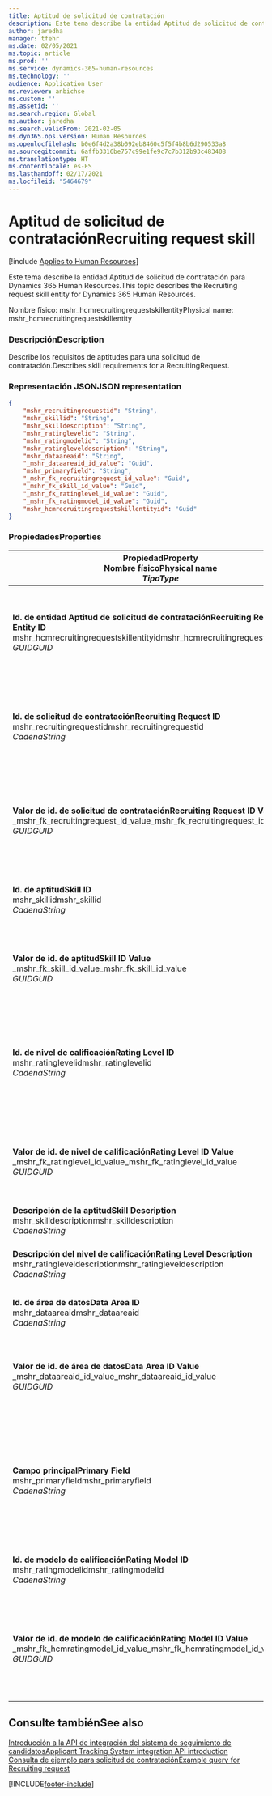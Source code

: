 ```yaml
---
title: Aptitud de solicitud de contratación
description: Este tema describe la entidad Aptitud de solicitud de contratación para Dynamics 365 Human Resources.
author: jaredha
manager: tfehr
ms.date: 02/05/2021
ms.topic: article
ms.prod: ''
ms.service: dynamics-365-human-resources
ms.technology: ''
audience: Application User
ms.reviewer: anbichse
ms.custom: ''
ms.assetid: ''
ms.search.region: Global
ms.author: jaredha
ms.search.validFrom: 2021-02-05
ms.dyn365.ops.version: Human Resources
ms.openlocfilehash: b0e6f4d2a38b092eb8460c5f5f4b8b6d290533a8
ms.sourcegitcommit: 6affb3316be757c99e1fe9c7c7b312b93c483408
ms.translationtype: HT
ms.contentlocale: es-ES
ms.lasthandoff: 02/17/2021
ms.locfileid: "5464679"
---
```

# <a name="recruiting-request-skill"></a><span data-ttu-id="bc872-103">Aptitud de solicitud de contratación</span><span class="sxs-lookup"><span data-stu-id="bc872-103">Recruiting request skill</span></span>

[!include [Applies to Human Resources](../includes/applies-to-hr.md)]

<span data-ttu-id="bc872-104">Este tema describe la entidad Aptitud de solicitud de contratación para Dynamics 365 Human Resources.</span><span class="sxs-lookup"><span data-stu-id="bc872-104">This topic describes the Recruiting request skill entity for Dynamics 365 Human Resources.</span></span>

<span data-ttu-id="bc872-105">Nombre físico: mshr_hcmrecruitingrequestskillentity</span><span class="sxs-lookup"><span data-stu-id="bc872-105">Physical name: mshr_hcmrecruitingrequestskillentity</span></span>

### <a name="description"></a><span data-ttu-id="bc872-106">Descripción</span><span class="sxs-lookup"><span data-stu-id="bc872-106">Description</span></span>

<span data-ttu-id="bc872-107">Describe los requisitos de aptitudes para una solicitud de contratación.</span><span class="sxs-lookup"><span data-stu-id="bc872-107">Describes skill requirements for a RecruitingRequest.</span></span>

### <a name="json-representation"></a><span data-ttu-id="bc872-108">Representación JSON</span><span class="sxs-lookup"><span data-stu-id="bc872-108">JSON representation</span></span>

```json
{
    "mshr_recruitingrequestid": "String",
    "mshr_skillid": "String",
    "mshr_skilldescription": "String",
    "mshr_ratinglevelid": "String",
    "mshr_ratingmodelid": "String",
    "mshr_ratingleveldescription": "String",
    "mshr_dataareaid": "String",
    "_mshr_dataareaid_id_value": "Guid",
    "mshr_primaryfield": "String",
    "_mshr_fk_recruitingrequest_id_value": "Guid",
    "_mshr_fk_skill_id_value": "Guid",
    "_mshr_fk_ratinglevel_id_value": "Guid",
    "_mshr_fk_ratingmodel_id_value": "Guid",
    "mshr_hcmrecruitingrequestskillentityid": "Guid"
}
```

### <a name="properties"></a><span data-ttu-id="bc872-109">Propiedades</span><span class="sxs-lookup"><span data-stu-id="bc872-109">Properties</span></span>

| <span data-ttu-id="bc872-110">Propiedad</span><span class="sxs-lookup"><span data-stu-id="bc872-110">Property</span></span><br><span data-ttu-id="bc872-111">**Nombre físico**</span><span class="sxs-lookup"><span data-stu-id="bc872-111">**Physical name**</span></span><br><span data-ttu-id="bc872-112">**_Tipo_**</span><span class="sxs-lookup"><span data-stu-id="bc872-112">**_Type_**</span></span> | <span data-ttu-id="bc872-113">Utilizar</span><span class="sxs-lookup"><span data-stu-id="bc872-113">Use</span></span> | <span data-ttu-id="bc872-114">Descripción</span><span class="sxs-lookup"><span data-stu-id="bc872-114">Description</span></span> |
| --- | --- | --- |
| <span data-ttu-id="bc872-115">**Id. de entidad Aptitud de solicitud de contratación**</span><span class="sxs-lookup"><span data-stu-id="bc872-115">**Recruiting Request Skill Entity ID**</span></span><br><span data-ttu-id="bc872-116">mshr_hcmrecruitingrequestskillentityid</span><span class="sxs-lookup"><span data-stu-id="bc872-116">mshr_hcmrecruitingrequestskillentityid</span></span><br><span data-ttu-id="bc872-117">*GUID*</span><span class="sxs-lookup"><span data-stu-id="bc872-117">*GUID*</span></span> | <span data-ttu-id="bc872-118">Solo lectura</span><span class="sxs-lookup"><span data-stu-id="bc872-118">Read-only</span></span><br><span data-ttu-id="bc872-119">Obligatorio</span><span class="sxs-lookup"><span data-stu-id="bc872-119">Required</span></span> | <span data-ttu-id="bc872-120">Identificador único generado por el sistema para el registro **Aptitud de solicitud de contratación**.</span><span class="sxs-lookup"><span data-stu-id="bc872-120">System-generated unique identifier for the **Recruiting Request Skill** record.</span></span> |
| <span data-ttu-id="bc872-121">**Id. de solicitud de contratación**</span><span class="sxs-lookup"><span data-stu-id="bc872-121">**Recruiting Request ID**</span></span><br><span data-ttu-id="bc872-122">mshr_recruitingrequestid</span><span class="sxs-lookup"><span data-stu-id="bc872-122">mshr_recruitingrequestid</span></span><br><span data-ttu-id="bc872-123">*Cadena*</span><span class="sxs-lookup"><span data-stu-id="bc872-123">*String*</span></span> | <span data-ttu-id="bc872-124">Escribir una vez</span><span class="sxs-lookup"><span data-stu-id="bc872-124">Write-once</span></span><br><span data-ttu-id="bc872-125">Obligatorio</span><span class="sxs-lookup"><span data-stu-id="bc872-125">Required</span></span> | <span data-ttu-id="bc872-126">Identificador único legible por el usuario de la solicitud de contratación asociada.</span><span class="sxs-lookup"><span data-stu-id="bc872-126">The user-readable unique identifier of the associated recruiting request.</span></span> |
| <span data-ttu-id="bc872-127">**Valor de id. de solicitud de contratación**</span><span class="sxs-lookup"><span data-stu-id="bc872-127">**Recruiting Request ID Value**</span></span><br><span data-ttu-id="bc872-128">_mshr_fk_recruitingrequest_id_value</span><span class="sxs-lookup"><span data-stu-id="bc872-128">_mshr_fk_recruitingrequest_id_value</span></span><br><span data-ttu-id="bc872-129">*GUID*</span><span class="sxs-lookup"><span data-stu-id="bc872-129">*GUID*</span></span> | <span data-ttu-id="bc872-130">Solo lectura</span><span class="sxs-lookup"><span data-stu-id="bc872-130">Read-only</span></span><br><span data-ttu-id="bc872-131">Obligatorio</span><span class="sxs-lookup"><span data-stu-id="bc872-131">Required</span></span><br> <span data-ttu-id="bc872-132">Clave externa: mshr_hcmrecruitingrequestentityid de la entidad mshr_hcmrecruitingrequestentity</span><span class="sxs-lookup"><span data-stu-id="bc872-132">Foreign key: mshr_hcmrecruitingrequestentityid of mshr_hcmrecruitingrequestentity entity</span></span> | <span data-ttu-id="bc872-133">Identificador único generado por el sistema de la solicitud de contratación asociada.</span><span class="sxs-lookup"><span data-stu-id="bc872-133">System-generated unique identifier of the associated recruiting request.</span></span> |
| <span data-ttu-id="bc872-134">**Id. de aptitud**</span><span class="sxs-lookup"><span data-stu-id="bc872-134">**Skill ID**</span></span><br><span data-ttu-id="bc872-135">mshr_skillid</span><span class="sxs-lookup"><span data-stu-id="bc872-135">mshr_skillid</span></span><br><span data-ttu-id="bc872-136">*Cadena*</span><span class="sxs-lookup"><span data-stu-id="bc872-136">*String*</span></span><br> | <span data-ttu-id="bc872-137">Escribir una vez</span><span class="sxs-lookup"><span data-stu-id="bc872-137">Write-once</span></span><br><span data-ttu-id="bc872-138">Obligatorio</span><span class="sxs-lookup"><span data-stu-id="bc872-138">Required</span></span> | <span data-ttu-id="bc872-139">Identificador único legible por el usuario de la aptitud requerida.</span><span class="sxs-lookup"><span data-stu-id="bc872-139">The user-readable unique identifier of the required skill.</span></span> |
| <span data-ttu-id="bc872-140">**Valor de id. de aptitud**</span><span class="sxs-lookup"><span data-stu-id="bc872-140">**Skill ID Value**</span></span><br><span data-ttu-id="bc872-141">_mshr_fk_skill_id_value</span><span class="sxs-lookup"><span data-stu-id="bc872-141">_mshr_fk_skill_id_value</span></span><br><span data-ttu-id="bc872-142">*GUID*</span><span class="sxs-lookup"><span data-stu-id="bc872-142">*GUID*</span></span> | <span data-ttu-id="bc872-143">Solo lectura</span><span class="sxs-lookup"><span data-stu-id="bc872-143">Read-only</span></span><br><span data-ttu-id="bc872-144">Obligatorio</span><span class="sxs-lookup"><span data-stu-id="bc872-144">Required</span></span><br><span data-ttu-id="bc872-145">Clave externa: mshr_hcmskillentityid de la entidad mshr_hcmskillentity</span><span class="sxs-lookup"><span data-stu-id="bc872-145">Foreign key: mshr_hcmskillentityid of mshr_hcmskillentity entity</span></span> | <span data-ttu-id="bc872-146">El identificador único generado por el sistema de la aptitud requerida.</span><span class="sxs-lookup"><span data-stu-id="bc872-146">System-generated unique identifier of the required skill.</span></span> |
| <span data-ttu-id="bc872-147">**Id. de nivel de calificación**</span><span class="sxs-lookup"><span data-stu-id="bc872-147">**Rating Level ID**</span></span><br><span data-ttu-id="bc872-148">mshr_ratinglevelid</span><span class="sxs-lookup"><span data-stu-id="bc872-148">mshr_ratinglevelid</span></span><br><span data-ttu-id="bc872-149">*Cadena*</span><span class="sxs-lookup"><span data-stu-id="bc872-149">*String*</span></span> | <span data-ttu-id="bc872-150">Escribir una vez</span><span class="sxs-lookup"><span data-stu-id="bc872-150">Write-once</span></span><br><span data-ttu-id="bc872-151">Opcional</span><span class="sxs-lookup"><span data-stu-id="bc872-151">Optional</span></span> | <span data-ttu-id="bc872-152">El valor del nivel de aptitud requerido seleccionado para el trabajo, según el modelo de calificación asignado a la aptitud.</span><span class="sxs-lookup"><span data-stu-id="bc872-152">The required skill level value selected for the job, based on the rating model assigned to the skill.</span></span> |
| <span data-ttu-id="bc872-153">**Valor de id. de nivel de calificación**</span><span class="sxs-lookup"><span data-stu-id="bc872-153">**Rating Level ID Value**</span></span><br><span data-ttu-id="bc872-154">_mshr_fk_ratinglevel_id_value</span><span class="sxs-lookup"><span data-stu-id="bc872-154">_mshr_fk_ratinglevel_id_value</span></span><br><span data-ttu-id="bc872-155">*GUID*</span><span class="sxs-lookup"><span data-stu-id="bc872-155">*GUID*</span></span> | <span data-ttu-id="bc872-156">Solo lectura</span><span class="sxs-lookup"><span data-stu-id="bc872-156">Read-only</span></span><br><span data-ttu-id="bc872-157">Opcional</span><span class="sxs-lookup"><span data-stu-id="bc872-157">Optional</span></span><br><span data-ttu-id="bc872-158">Clave externa: mshr_hcmratinglevelentityid de la entidad mshr_hcmratinglevelentity</span><span class="sxs-lookup"><span data-stu-id="bc872-158">Foreign key: mshr_hcmratinglevelentityid of mshr_hcmratinglevelentity entity</span></span> | <span data-ttu-id="bc872-159">Identificador único generado por el sistema para el nivel.</span><span class="sxs-lookup"><span data-stu-id="bc872-159">System-generated unique identifier for the level.</span></span> |
| <span data-ttu-id="bc872-160">**Descripción de la aptitud**</span><span class="sxs-lookup"><span data-stu-id="bc872-160">**Skill Description**</span></span><br><span data-ttu-id="bc872-161">mshr_skilldescription</span><span class="sxs-lookup"><span data-stu-id="bc872-161">mshr_skilldescription</span></span><br><span data-ttu-id="bc872-162">*Cadena*</span><span class="sxs-lookup"><span data-stu-id="bc872-162">*String*</span></span> | <span data-ttu-id="bc872-163">Solo lectura</span><span class="sxs-lookup"><span data-stu-id="bc872-163">Read-only</span></span><br><span data-ttu-id="bc872-164">Obligatorio</span><span class="sxs-lookup"><span data-stu-id="bc872-164">Required</span></span> | <span data-ttu-id="bc872-165">Descripción de la aptitud.</span><span class="sxs-lookup"><span data-stu-id="bc872-165">The skill description.</span></span> |
| <span data-ttu-id="bc872-166">**Descripción del nivel de calificación**</span><span class="sxs-lookup"><span data-stu-id="bc872-166">**Rating Level Description**</span></span><br><span data-ttu-id="bc872-167">mshr_ratingleveldescription</span><span class="sxs-lookup"><span data-stu-id="bc872-167">mshr_ratingleveldescription</span></span><br><span data-ttu-id="bc872-168">*Cadena*</span><span class="sxs-lookup"><span data-stu-id="bc872-168">*String*</span></span> | <span data-ttu-id="bc872-169">Solo lectura</span><span class="sxs-lookup"><span data-stu-id="bc872-169">Read-only</span></span><br><span data-ttu-id="bc872-170">Opcional</span><span class="sxs-lookup"><span data-stu-id="bc872-170">Optional</span></span> | <span data-ttu-id="bc872-171">Descripción del nivel de aptitud seleccionado.</span><span class="sxs-lookup"><span data-stu-id="bc872-171">The description of the selected skill level.</span></span> |
| <span data-ttu-id="bc872-172">**Id. de área de datos**</span><span class="sxs-lookup"><span data-stu-id="bc872-172">**Data Area ID**</span></span><br><span data-ttu-id="bc872-173">mshr_dataareaid</span><span class="sxs-lookup"><span data-stu-id="bc872-173">mshr_dataareaid</span></span><br><span data-ttu-id="bc872-174">*Cadena*</span><span class="sxs-lookup"><span data-stu-id="bc872-174">*String*</span></span> | <span data-ttu-id="bc872-175">Leer/Escribir</span><span class="sxs-lookup"><span data-stu-id="bc872-175">Read/write</span></span><br><span data-ttu-id="bc872-176">Opcional</span><span class="sxs-lookup"><span data-stu-id="bc872-176">Optional</span></span> | <span data-ttu-id="bc872-177">Especifica la entidad jurídica (empresa).</span><span class="sxs-lookup"><span data-stu-id="bc872-177">Specifies the legal entity (company).</span></span> |
| <span data-ttu-id="bc872-178">**Valor de id. de área de datos**</span><span class="sxs-lookup"><span data-stu-id="bc872-178">**Data Area ID Value**</span></span><br><span data-ttu-id="bc872-179">_mshr_dataareaid_id_value</span><span class="sxs-lookup"><span data-stu-id="bc872-179">_mshr_dataareaid_id_value</span></span><br><span data-ttu-id="bc872-180">*GUID*</span><span class="sxs-lookup"><span data-stu-id="bc872-180">*GUID*</span></span> | <span data-ttu-id="bc872-181">Solo lectura</span><span class="sxs-lookup"><span data-stu-id="bc872-181">Read-only</span></span><br><span data-ttu-id="bc872-182">Opcional</span><span class="sxs-lookup"><span data-stu-id="bc872-182">Optional</span></span><br><span data-ttu-id="bc872-183">Clave externa: entidad cdm_companyid of cdm_company</span><span class="sxs-lookup"><span data-stu-id="bc872-183">Foreign key: cdm_companyid of cdm_company entity</span></span> | <span data-ttu-id="bc872-184">Valor GUID generado por el sistema que identifica a la entidad jurídica (empresa).</span><span class="sxs-lookup"><span data-stu-id="bc872-184">System-generated GUID value identifying the legal entity (company).</span></span> |
| <span data-ttu-id="bc872-185">**Campo principal**</span><span class="sxs-lookup"><span data-stu-id="bc872-185">**Primary Field**</span></span><br><span data-ttu-id="bc872-186">mshr_primaryfield</span><span class="sxs-lookup"><span data-stu-id="bc872-186">mshr_primaryfield</span></span><br><span data-ttu-id="bc872-187">*Cadena*</span><span class="sxs-lookup"><span data-stu-id="bc872-187">*String*</span></span> | <span data-ttu-id="bc872-188">Solo lectura</span><span class="sxs-lookup"><span data-stu-id="bc872-188">Read-only</span></span><br><span data-ttu-id="bc872-189">Obligatorio</span><span class="sxs-lookup"><span data-stu-id="bc872-189">Required</span></span> | <span data-ttu-id="bc872-190">Concatenación del valor de la solicitud de contratación y el id. de aptitud como otro método para identificar de forma única el registro.</span><span class="sxs-lookup"><span data-stu-id="bc872-190">Concatenation of Recruiting Request value and Skill ID as another method to uniquely identify the record.</span></span> |
| <span data-ttu-id="bc872-191">**Id. de modelo de calificación**</span><span class="sxs-lookup"><span data-stu-id="bc872-191">**Rating Model ID**</span></span><br><span data-ttu-id="bc872-192">mshr_ratingmodelid</span><span class="sxs-lookup"><span data-stu-id="bc872-192">mshr_ratingmodelid</span></span><br><span data-ttu-id="bc872-193">*Cadena*</span><span class="sxs-lookup"><span data-stu-id="bc872-193">*String*</span></span> | <span data-ttu-id="bc872-194">Leer/Escribir</span><span class="sxs-lookup"><span data-stu-id="bc872-194">Read-write</span></span><br><span data-ttu-id="bc872-195">Obligatorio</span><span class="sxs-lookup"><span data-stu-id="bc872-195">Required</span></span> | <span data-ttu-id="bc872-196">El modelo de calificación utilizado para calificar la aptitud.</span><span class="sxs-lookup"><span data-stu-id="bc872-196">The rating model used to rate the skill.</span></span> |
| <span data-ttu-id="bc872-197">**Valor de id. de modelo de calificación**</span><span class="sxs-lookup"><span data-stu-id="bc872-197">**Rating Model ID Value**</span></span><br><span data-ttu-id="bc872-198">_mshr_fk_hcmratingmodel_id_value</span><span class="sxs-lookup"><span data-stu-id="bc872-198">_mshr_fk_hcmratingmodel_id_value</span></span><br><span data-ttu-id="bc872-199">*GUID*</span><span class="sxs-lookup"><span data-stu-id="bc872-199">*GUID*</span></span> | <span data-ttu-id="bc872-200">Solo lectura</span><span class="sxs-lookup"><span data-stu-id="bc872-200">Read-only</span></span><br><span data-ttu-id="bc872-201">Obligatorio</span><span class="sxs-lookup"><span data-stu-id="bc872-201">Required</span></span><br><span data-ttu-id="bc872-202">Clave externa: mshr_hcmratingmodelentityid de la entidad mshr_hcmratingmodelentity</span><span class="sxs-lookup"><span data-stu-id="bc872-202">Foreign key: mshr_hcmratingmodelentityid of mshr_hcmratingmodelentity entity</span></span> | <span data-ttu-id="bc872-203">Identificador único generado por el sistema del modelo de calificación utilizado para calificar la aptitud.</span><span class="sxs-lookup"><span data-stu-id="bc872-203">System-generated unique identifier of the rating model used to rate the skill.</span></span> |

## <a name="see-also"></a><span data-ttu-id="bc872-204">Consulte también</span><span class="sxs-lookup"><span data-stu-id="bc872-204">See also</span></span>

[<span data-ttu-id="bc872-205">Introducción a la API de integración del sistema de seguimiento de candidatos</span><span class="sxs-lookup"><span data-stu-id="bc872-205">Applicant Tracking System integration API introduction</span></span>](hr-admin-integration-ats-api-introduction.md)<br>
[<span data-ttu-id="bc872-206">Consulta de ejemplo para solicitud de contratación</span><span class="sxs-lookup"><span data-stu-id="bc872-206">Example query for Recruiting request</span></span>](hr-admin-integration-ats-api-recruiting-request-example-query.md)


[!INCLUDE[footer-include](../includes/footer-banner.md)]
